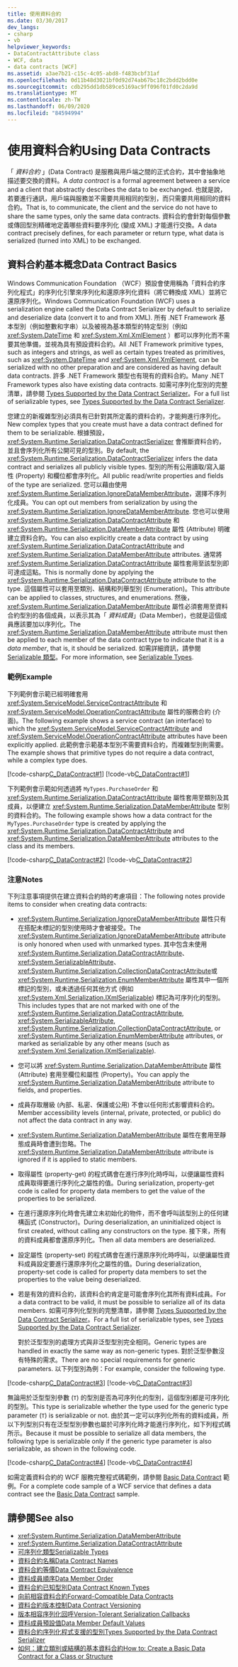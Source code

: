 ```yaml
---
title: 使用資料合約
ms.date: 03/30/2017
dev_langs:
- csharp
- vb
helpviewer_keywords:
- DataContractAttribute class
- WCF, data
- data contracts [WCF]
ms.assetid: a3ae7b21-c15c-4c05-abd8-f483bcbf31af
ms.openlocfilehash: 0d11b48d3021bf0d92d74ab67bc18c2bdd2bdd0e
ms.sourcegitcommit: cdb295dd1db589ce5169ac9ff096f01fd0c2da9d
ms.translationtype: MT
ms.contentlocale: zh-TW
ms.lasthandoff: 06/09/2020
ms.locfileid: "84594994"
---
```

# <a name="using-data-contracts"></a><span data-ttu-id="923f7-102">使用資料合約</span><span class="sxs-lookup"><span data-stu-id="923f7-102">Using Data Contracts</span></span>
<span data-ttu-id="923f7-103">「 *資料合約* 」(Data Contract) 是服務與用戶端之間的正式合約，其中會抽象地描述要交換的資料。</span><span class="sxs-lookup"><span data-stu-id="923f7-103">A *data contract* is a formal agreement between a service and a client that abstractly describes the data to be exchanged.</span></span> <span data-ttu-id="923f7-104">也就是說，若要進行通訊，用戶端與服務並不需要共用相同的型別，而只需要共用相同的資料合約。</span><span class="sxs-lookup"><span data-stu-id="923f7-104">That is, to communicate, the client and the service do not have to share the same types, only the same data contracts.</span></span> <span data-ttu-id="923f7-105">資料合約會針對每個參數或傳回型別精確地定義哪些資料要序列化 (變成 XML) 才能進行交換。</span><span class="sxs-lookup"><span data-stu-id="923f7-105">A data contract precisely defines, for each parameter or return type, what data is serialized (turned into XML) to be exchanged.</span></span>  
  
## <a name="data-contract-basics"></a><span data-ttu-id="923f7-106">資料合約基本概念</span><span class="sxs-lookup"><span data-stu-id="923f7-106">Data Contract Basics</span></span>  
 <span data-ttu-id="923f7-107">Windows Communication Foundation （WCF）預設會使用稱為「資料合約序列化程式」的序列化引擎來序列化和還原序列化資料（將它轉換成 XML）並將它還原序列化。</span><span class="sxs-lookup"><span data-stu-id="923f7-107">Windows Communication Foundation (WCF) uses a serialization engine called the Data Contract Serializer by default to serialize and deserialize data (convert it to and from XML).</span></span> <span data-ttu-id="923f7-108">所有 .NET Framework 基本型別（例如整數和字串）以及被視為基本類型的特定型別（例如 <xref:System.DateTime> 和 <xref:System.Xml.XmlElement> ）都可以序列化而不需要其他準備，並視為具有預設資料合約。</span><span class="sxs-lookup"><span data-stu-id="923f7-108">All .NET Framework primitive types, such as integers and strings, as well as certain types treated as primitives, such as <xref:System.DateTime> and <xref:System.Xml.XmlElement>, can be serialized with no other preparation and are considered as having default data contracts.</span></span> <span data-ttu-id="923f7-109">許多 .NET Framework 類型也有現有的資料合約。</span><span class="sxs-lookup"><span data-stu-id="923f7-109">Many .NET Framework types also have existing data contracts.</span></span> <span data-ttu-id="923f7-110">如需可序列化型別的完整清單，請參閱 [Types Supported by the Data Contract Serializer](types-supported-by-the-data-contract-serializer.md)。</span><span class="sxs-lookup"><span data-stu-id="923f7-110">For a full list of serializable types, see [Types Supported by the Data Contract Serializer](types-supported-by-the-data-contract-serializer.md).</span></span>  
  
 <span data-ttu-id="923f7-111">您建立的新複雜型別必須具有已針對其所定義的資料合約，才能夠進行序列化。</span><span class="sxs-lookup"><span data-stu-id="923f7-111">New complex types that you create must have a data contract defined for them to be serializable.</span></span> <span data-ttu-id="923f7-112">根據預設， <xref:System.Runtime.Serialization.DataContractSerializer> 會推斷資料合約，並且會序列化所有公開可見的型別。</span><span class="sxs-lookup"><span data-stu-id="923f7-112">By default, the <xref:System.Runtime.Serialization.DataContractSerializer> infers the data contract and serializes all publicly visible types.</span></span> <span data-ttu-id="923f7-113">型別的所有公用讀取/寫入屬性 (Property) 和欄位都會序列化。</span><span class="sxs-lookup"><span data-stu-id="923f7-113">All public read/write properties and fields of the type are serialized.</span></span> <span data-ttu-id="923f7-114">您可以藉由使用 <xref:System.Runtime.Serialization.IgnoreDataMemberAttribute>，選擇不序列化成員。</span><span class="sxs-lookup"><span data-stu-id="923f7-114">You can opt out members from serialization by using the <xref:System.Runtime.Serialization.IgnoreDataMemberAttribute>.</span></span> <span data-ttu-id="923f7-115">您也可以使用 <xref:System.Runtime.Serialization.DataContractAttribute> 和 <xref:System.Runtime.Serialization.DataMemberAttribute> 屬性 (Attribute) 明確建立資料合約。</span><span class="sxs-lookup"><span data-stu-id="923f7-115">You can also explicitly create a data contract by using <xref:System.Runtime.Serialization.DataContractAttribute> and <xref:System.Runtime.Serialization.DataMemberAttribute> attributes.</span></span> <span data-ttu-id="923f7-116">通常將 <xref:System.Runtime.Serialization.DataContractAttribute> 屬性套用至該型別即可達成這點。</span><span class="sxs-lookup"><span data-stu-id="923f7-116">This is normally done by applying the <xref:System.Runtime.Serialization.DataContractAttribute> attribute to the type.</span></span> <span data-ttu-id="923f7-117">這個屬性可以套用至類別、結構和列舉型別 (Enumeration)。</span><span class="sxs-lookup"><span data-stu-id="923f7-117">This attribute can be applied to classes, structures, and enumerations.</span></span> <span data-ttu-id="923f7-118">然後， <xref:System.Runtime.Serialization.DataMemberAttribute> 屬性必須套用至資料合約型別的各個成員，以表示其為「 *資料成員*」(Data Member)，也就是這個成員應該要加以序列化。</span><span class="sxs-lookup"><span data-stu-id="923f7-118">The <xref:System.Runtime.Serialization.DataMemberAttribute> attribute must then be applied to each member of the data contract type to indicate that it is a *data member*, that is, it should be serialized.</span></span> <span data-ttu-id="923f7-119">如需詳細資訊，請參閱[Serializable 類型](serializable-types.md)。</span><span class="sxs-lookup"><span data-stu-id="923f7-119">For more information, see [Serializable Types](serializable-types.md).</span></span>  
  
### <a name="example"></a><span data-ttu-id="923f7-120">範例</span><span class="sxs-lookup"><span data-stu-id="923f7-120">Example</span></span>  
 <span data-ttu-id="923f7-121">下列範例會示範已經明確套用 <xref:System.ServiceModel.ServiceContractAttribute> 和 <xref:System.ServiceModel.OperationContractAttribute> 屬性的服務合約 (介面)。</span><span class="sxs-lookup"><span data-stu-id="923f7-121">The following example shows a service contract (an interface) to which the <xref:System.ServiceModel.ServiceContractAttribute> and <xref:System.ServiceModel.OperationContractAttribute> attributes have been explicitly applied.</span></span> <span data-ttu-id="923f7-122">此範例會示範基本型別不需要資料合約，而複雜型別則需要。</span><span class="sxs-lookup"><span data-stu-id="923f7-122">The example shows that primitive types do not require a data contract, while a complex type does.</span></span>  
  
 [!code-csharp[C_DataContract#1](../../../../samples/snippets/csharp/VS_Snippets_CFX/c_datacontract/cs/source.cs#1)]
 [!code-vb[C_DataContract#1](../../../../samples/snippets/visualbasic/VS_Snippets_CFX/c_datacontract/vb/source.vb#1)]  
  
 <span data-ttu-id="923f7-123">下列範例會示範如何透過將 `MyTypes.PurchaseOrder` 和 <xref:System.Runtime.Serialization.DataContractAttribute> 屬性套用至類別及其成員，以便建立 <xref:System.Runtime.Serialization.DataMemberAttribute> 型別的資料合約。</span><span class="sxs-lookup"><span data-stu-id="923f7-123">The following example shows how a data contract for the `MyTypes.PurchaseOrder` type is created by applying the <xref:System.Runtime.Serialization.DataContractAttribute> and <xref:System.Runtime.Serialization.DataMemberAttribute> attributes to the class and its members.</span></span>  
  
 [!code-csharp[C_DataContract#2](../../../../samples/snippets/csharp/VS_Snippets_CFX/c_datacontract/cs/source.cs#2)]
 [!code-vb[C_DataContract#2](../../../../samples/snippets/visualbasic/VS_Snippets_CFX/c_datacontract/vb/source.vb#2)]  
  
### <a name="notes"></a><span data-ttu-id="923f7-124">注意</span><span class="sxs-lookup"><span data-stu-id="923f7-124">Notes</span></span>  
 <span data-ttu-id="923f7-125">下列注意事項提供在建立資料合約時的考慮項目：</span><span class="sxs-lookup"><span data-stu-id="923f7-125">The following notes provide items to consider when creating data contracts:</span></span>  
  
- <span data-ttu-id="923f7-126"><xref:System.Runtime.Serialization.IgnoreDataMemberAttribute> 屬性只有在搭配未標記的型別使用時才會被接受。</span><span class="sxs-lookup"><span data-stu-id="923f7-126">The <xref:System.Runtime.Serialization.IgnoreDataMemberAttribute> attribute is only honored when used with unmarked types.</span></span> <span data-ttu-id="923f7-127">其中包含未使用 <xref:System.Runtime.Serialization.DataContractAttribute>、 <xref:System.SerializableAttribute>、 <xref:System.Runtime.Serialization.CollectionDataContractAttribute>或 <xref:System.Runtime.Serialization.EnumMemberAttribute> 屬性其中一個所標記的型別，或未透過任何其他方式 (例如 <xref:System.Xml.Serialization.IXmlSerializable>) 標記為可序列化的型別。</span><span class="sxs-lookup"><span data-stu-id="923f7-127">This includes types that are not marked with one of the <xref:System.Runtime.Serialization.DataContractAttribute>, <xref:System.SerializableAttribute>, <xref:System.Runtime.Serialization.CollectionDataContractAttribute>, or <xref:System.Runtime.Serialization.EnumMemberAttribute> attributes, or marked as serializable by any other means (such as <xref:System.Xml.Serialization.IXmlSerializable>).</span></span>  
  
- <span data-ttu-id="923f7-128">您可以將 <xref:System.Runtime.Serialization.DataMemberAttribute> 屬性 (Attribute) 套用至欄位和屬性 (Property)。</span><span class="sxs-lookup"><span data-stu-id="923f7-128">You can apply the <xref:System.Runtime.Serialization.DataMemberAttribute> attribute to fields, and properties.</span></span>  
  
- <span data-ttu-id="923f7-129">成員存取層級 (內部、私密、保護或公用) 不會以任何形式影響資料合約。</span><span class="sxs-lookup"><span data-stu-id="923f7-129">Member accessibility levels (internal, private, protected, or public) do not affect the data contract in any way.</span></span>  
  
- <span data-ttu-id="923f7-130"><xref:System.Runtime.Serialization.DataMemberAttribute> 屬性在套用至靜態成員時會遭到忽略。</span><span class="sxs-lookup"><span data-stu-id="923f7-130">The <xref:System.Runtime.Serialization.DataMemberAttribute> attribute is ignored if it is applied to static members.</span></span>  
  
- <span data-ttu-id="923f7-131">取得屬性 (property-get) 的程式碼會在進行序列化時呼叫，以便讓屬性資料成員取得要進行序列化之屬性的值。</span><span class="sxs-lookup"><span data-stu-id="923f7-131">During serialization, property-get code is called for property data members to get the value of the properties to be serialized.</span></span>  
  
- <span data-ttu-id="923f7-132">在進行還原序列化時會先建立未初始化的物件，而不會呼叫該型別上的任何建構函式 (Constructor)。</span><span class="sxs-lookup"><span data-stu-id="923f7-132">During deserialization, an uninitialized object is first created, without calling any constructors on the type.</span></span> <span data-ttu-id="923f7-133">接下來，所有的資料成員都會還原序列化。</span><span class="sxs-lookup"><span data-stu-id="923f7-133">Then all data members are deserialized.</span></span>  
  
- <span data-ttu-id="923f7-134">設定屬性 (property-set) 的程式碼會在進行還原序列化時呼叫，以便讓屬性資料成員設定要進行還原序列化之屬性的值。</span><span class="sxs-lookup"><span data-stu-id="923f7-134">During deserialization, property-set code is called for property data members to set the properties to the value being deserialized.</span></span>  
  
- <span data-ttu-id="923f7-135">若是有效的資料合約，該資料合約肯定是可能會序列化其所有資料成員。</span><span class="sxs-lookup"><span data-stu-id="923f7-135">For a data contract to be valid, it must be possible to serialize all of its data members.</span></span> <span data-ttu-id="923f7-136">如需可序列化型別的完整清單，請參閱 [Types Supported by the Data Contract Serializer](types-supported-by-the-data-contract-serializer.md)。</span><span class="sxs-lookup"><span data-stu-id="923f7-136">For a full list of serializable types, see [Types Supported by the Data Contract Serializer](types-supported-by-the-data-contract-serializer.md).</span></span>  
  
     <span data-ttu-id="923f7-137">對於泛型型別的處理方式與非泛型型別完全相同。</span><span class="sxs-lookup"><span data-stu-id="923f7-137">Generic types are handled in exactly the same way as non-generic types.</span></span> <span data-ttu-id="923f7-138">對於泛型參數沒有特殊的需求。</span><span class="sxs-lookup"><span data-stu-id="923f7-138">There are no special requirements for generic parameters.</span></span> <span data-ttu-id="923f7-139">以下列型別為例：</span><span class="sxs-lookup"><span data-stu-id="923f7-139">For example, consider the following type.</span></span>  
  
 [!code-csharp[C_DataContract#3](../../../../samples/snippets/csharp/VS_Snippets_CFX/c_datacontract/cs/source.cs#3)]
 [!code-vb[C_DataContract#3](../../../../samples/snippets/visualbasic/VS_Snippets_CFX/c_datacontract/vb/source.vb#3)]  
  
 <span data-ttu-id="923f7-140">無論用於泛型型別參數 (`T`) 的型別是否為可序列化的型別，這個型別都是可序列化的型別。</span><span class="sxs-lookup"><span data-stu-id="923f7-140">This type is serializable whether the type used for the generic type parameter (`T`) is serializable or not.</span></span> <span data-ttu-id="923f7-141">由於其一定可以序列化所有的資料成員，所以下列型別只有在泛型型別參數也屬於可序列化時才能進行序列化，如下列程式碼所示。</span><span class="sxs-lookup"><span data-stu-id="923f7-141">Because it must be possible to serialize all data members, the following type is serializable only if the generic type parameter is also serializable, as shown in the following code.</span></span>  
  
 [!code-csharp[C_DataContract#4](../../../../samples/snippets/csharp/VS_Snippets_CFX/c_datacontract/cs/source.cs#4)]
 [!code-vb[C_DataContract#4](../../../../samples/snippets/visualbasic/VS_Snippets_CFX/c_datacontract/vb/source.vb#4)]  
  
 <span data-ttu-id="923f7-142">如需定義資料合約的 WCF 服務完整程式碼範例，請參閱 [Basic Data Contract](../samples/basic-data-contract.md) 範例。</span><span class="sxs-lookup"><span data-stu-id="923f7-142">For a complete code sample of a WCF service that defines a data contract see the [Basic Data Contract](../samples/basic-data-contract.md) sample.</span></span>  
  
## <a name="see-also"></a><span data-ttu-id="923f7-143">請參閱</span><span class="sxs-lookup"><span data-stu-id="923f7-143">See also</span></span>

- <xref:System.Runtime.Serialization.DataMemberAttribute>
- <xref:System.Runtime.Serialization.DataContractAttribute>
- [<span data-ttu-id="923f7-144">可序列化類型</span><span class="sxs-lookup"><span data-stu-id="923f7-144">Serializable Types</span></span>](serializable-types.md)
- [<span data-ttu-id="923f7-145">資料合約名稱</span><span class="sxs-lookup"><span data-stu-id="923f7-145">Data Contract Names</span></span>](data-contract-names.md)
- [<span data-ttu-id="923f7-146">資料合約等價</span><span class="sxs-lookup"><span data-stu-id="923f7-146">Data Contract Equivalence</span></span>](data-contract-equivalence.md)
- [<span data-ttu-id="923f7-147">資料成員順序</span><span class="sxs-lookup"><span data-stu-id="923f7-147">Data Member Order</span></span>](data-member-order.md)
- [<span data-ttu-id="923f7-148">資料合約已知型別</span><span class="sxs-lookup"><span data-stu-id="923f7-148">Data Contract Known Types</span></span>](data-contract-known-types.md)
- [<span data-ttu-id="923f7-149">向前相容資料合約</span><span class="sxs-lookup"><span data-stu-id="923f7-149">Forward-Compatible Data Contracts</span></span>](forward-compatible-data-contracts.md)
- [<span data-ttu-id="923f7-150">資料合約版本控制</span><span class="sxs-lookup"><span data-stu-id="923f7-150">Data Contract Versioning</span></span>](data-contract-versioning.md)
- [<span data-ttu-id="923f7-151">版本相容序列化回呼</span><span class="sxs-lookup"><span data-stu-id="923f7-151">Version-Tolerant Serialization Callbacks</span></span>](version-tolerant-serialization-callbacks.md)
- [<span data-ttu-id="923f7-152">資料成員預設值</span><span class="sxs-lookup"><span data-stu-id="923f7-152">Data Member Default Values</span></span>](data-member-default-values.md)
- [<span data-ttu-id="923f7-153">資料合約序列化程式支援的型別</span><span class="sxs-lookup"><span data-stu-id="923f7-153">Types Supported by the Data Contract Serializer</span></span>](types-supported-by-the-data-contract-serializer.md)
- [<span data-ttu-id="923f7-154">如何：建立類別或結構的基本資料合約</span><span class="sxs-lookup"><span data-stu-id="923f7-154">How to: Create a Basic Data Contract for a Class or Structure</span></span>](how-to-create-a-basic-data-contract-for-a-class-or-structure.md)
